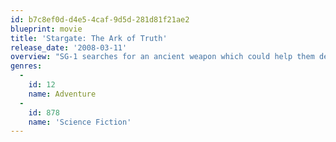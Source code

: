 ```yaml
---
id: b7c8ef0d-d4e5-4caf-9d5d-281d81f21ae2
blueprint: movie
title: 'Stargate: The Ark of Truth'
release_date: '2008-03-11'
overview: "SG-1 searches for an ancient weapon which could help them defeat the Ori, and discover it may be in the Ori's own home galaxy. As the Ori prepare to send ships through to the Milky Way to attack Earth, SG-1 travels to the Ori galaxy aboard the Odyssey. The International Oversight committee have their own plans and SG-1 finds themselves in a distant galaxy fighting two powerful enemies."
genres:
  -
    id: 12
    name: Adventure
  -
    id: 878
    name: 'Science Fiction'
---
```

